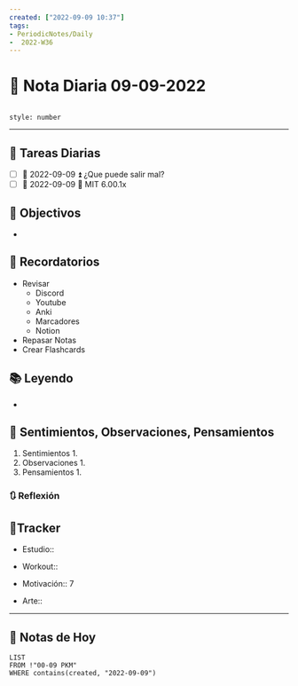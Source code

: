 ```yaml
---
created: ["2022-09-09 10:37"]
tags:
- PeriodicNotes/Daily
-  2022-W36
---
```


# 📅 Nota Diaria  09-09-2022
```toc

style: number

```

---
## 🔷 Tareas Diarias
- [ ] 📅 2022-09-09 ⏫ ¿Que puede salir mal?
- [ ] 📅 2022-09-09 🔼 MIT 6.00.1x

## 🎯 Objectivos
- 
## 📕 Recordatorios
- Revisar
	- Discord
	- Youtube
	- Anki
	- Marcadores
	- Notion
- Repasar Notas
- Crear Flashcards

## 📚 Leyendo
- 
## 💬 Sentimientos, Observaciones, Pensamientos 
1. Sentimientos
	1. 
2. Observaciones
	1. 
3. Pensamientos
	1. 
### 🔃 Reflexión

## 🔷Tracker

- Estudio::

- Workout::

- Motivación:: 7

- Arte::
---

## 📅 Notas de Hoy
```dataview
LIST 
FROM !"00-09 PKM" 
WHERE contains(created, "2022-09-09")
```